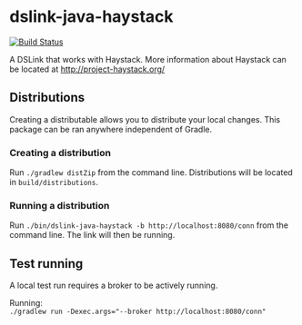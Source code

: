 # dslink-java-haystack

[![Build Status](https://drone.io/github.com/IOT-DSA/dslink-java-haystack/status.png)](https://drone.io/github.com/IOT-DSA/dslink-java-haystack/latest)

A DSLink that works with Haystack. More information about Haystack can be
located at <http://project-haystack.org/>

## Distributions

Creating a distributable allows you to distribute your local changes. This
package can be ran anywhere independent of Gradle.

### Creating a distribution

Run `./gradlew distZip` from the command line. Distributions will be located
in `build/distributions`.

### Running a distribution

Run `./bin/dslink-java-haystack -b http://localhost:8080/conn` from the command
line. The link will then be running.

## Test running

A local test run requires a broker to be actively running.

Running: <br />
`./gradlew run -Dexec.args="--broker http://localhost:8080/conn"`
